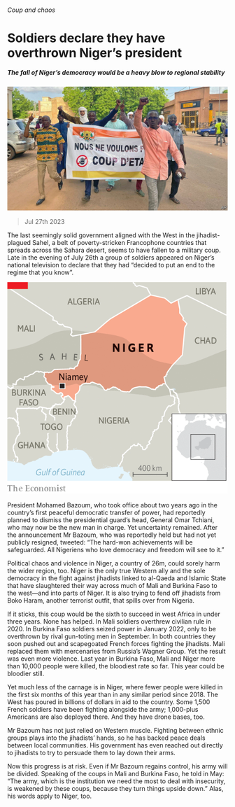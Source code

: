 ###### Coup and chaos

# Soldiers declare they have overthrown Niger’s president 

##### The fall of Niger’s democracy would be a heavy blow to regional stability 

![image](images/20230729_MAP504.jpg) 

> Jul 27th 2023 

The last seemingly solid government aligned with the West in the jihadist-plagued Sahel, a belt of poverty-stricken Francophone countries that spreads across the Sahara desert, seems to have fallen to a military coup. Late in the evening of July 26th a group of soldiers appeared on Niger’s national television to declare that they had “decided to put an end to the regime that you know”. 

![image](images/20230729_MAM917.png) 


President Mohamed Bazoum, who took office about two years ago in the country’s first peaceful democratic transfer of power, had reportedly planned to dismiss the presidential guard’s head, General Omar Tchiani, who may now be the new man in charge. Yet uncertainty remained. After the announcement Mr Bazoum, who was reportedly held but had not yet publicly resigned, tweeted: “The hard-won achievements will be safeguarded. All Nigeriens who love democracy and freedom will see to it.” 

Political chaos and violence in Niger, a country of 26m, could sorely harm the wider region, too. Niger is the only true Western ally and the sole democracy in the fight against jihadists linked to al-Qaeda and Islamic State that have slaughtered their way across much of Mali and Burkina Faso to the west—and into parts of Niger. It is also trying to fend off jihadists from Boko Haram, another terrorist outfit, that spills over from Nigeria. 

If it sticks, this coup would be the sixth to succeed in west Africa in under three years. None has helped. In Mali soldiers overthrew civilian rule in 2020. In Burkina Faso soldiers seized power in January 2022, only to be overthrown by rival gun-toting men in September. In both countries they soon pushed out and scapegoated French forces fighting the jihadists. Mali replaced them with mercenaries from Russia’s Wagner Group. Yet the result was even more violence. Last year in Burkina Faso, Mali and Niger more than 10,000 people were killed, the bloodiest rate so far. This year could be bloodier still. 

Yet much less of the carnage is in Niger, where fewer people were killed in the first six months of this year than in any similar period since 2018. The West has poured in billions of dollars in aid to the country. Some 1,500 French soldiers have been fighting alongside the army; 1,000-plus Americans are also deployed there. And they have drone bases, too. 

Mr Bazoum has not just relied on Western muscle. Fighting between ethnic groups plays into the jihadists’ hands, so he has backed peace deals between local communities. His government has even reached out directly to jihadists to try to persuade them to lay down their arms. 

Now this progress is at risk. Even if Mr Bazoum regains control, his army will be divided. Speaking of the coups in Mali and Burkina Faso, he told  in May: “The army, which is the institution we need the most to deal with insecurity, is weakened by these coups, because they turn things upside down.” Alas, his words apply to Niger, too.

